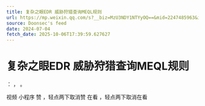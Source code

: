 ```yaml
---
title: 复杂之眼EDR 威胁狩猎查询MEQL规则
url: https://mp.weixin.qq.com/s?__biz=MzU3NDY1NTYyOQ==&mid=2247485963&idx=1&sn=79552b09b965aa5528356e1e94b4c9cb
source: Doonsec's feed
date: 2024-07-04
fetch_date: 2025-10-06T17:39:59.627627
---
```


# 复杂之眼EDR 威胁狩猎查询MEQL规则

：
，
。

视频
小程序
赞
，轻点两下取消赞
在看
，轻点两下取消在看